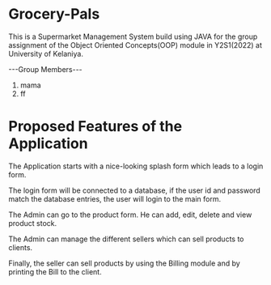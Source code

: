 # Grocery-Pals
This is a Supermarket Management System build using JAVA for the group assignment of the Object Oriented Concepts(OOP) module in Y2S1(2022) at University of Kelaniya.

---Group Members---
1. mama
2. ff

# Proposed Features of the Application

The Application starts with a nice-looking splash form which leads to a login form.

The login form will be connected to a database, if the user id and password match the database entries, the user will login to the main form.

The Admin can go to the product form. He can add, edit, delete and view product stock.

The Admin can manage the different sellers which can sell products to clients.

Finally, the seller can sell products by using the Billing module and by printing the Bill to the client.
